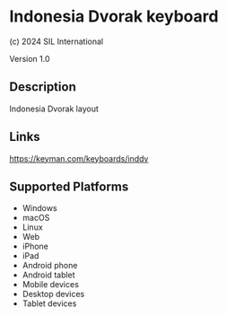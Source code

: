 Indonesia Dvorak keyboard
==============

(c) 2024 SIL International

Version 1.0

Description
-----------

Indonesia Dvorak layout

Links
-----
https://keyman.com/keyboards/inddv

Supported Platforms
-------------------
 * Windows
 * macOS
 * Linux
 * Web
 * iPhone
 * iPad
 * Android phone
 * Android tablet
 * Mobile devices
 * Desktop devices
 * Tablet devices

